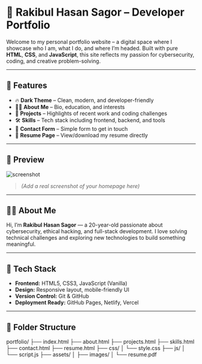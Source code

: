# 🌙 Rakibul Hasan Sagor – Developer Portfolio

Welcome to my personal portfolio website – a digital space where I showcase who I am, what I do, and where I’m headed. Built with pure **HTML**, **CSS**, and **JavaScript**, this site reflects my passion for cybersecurity, coding, and creative problem-solving.

---

## 🚀 Features

- 🔥 **Dark Theme** – Clean, modern, and developer-friendly
- 🧑‍💻 **About Me** – Bio, education, and interests
- 📁 **Projects** – Highlights of recent work and coding challenges
- 🛠 **Skills** – Tech stack including frontend, backend, and tools
- 📩 **Contact Form** – Simple form to get in touch
- 📄 **Resume Page** – View/download my resume directly

---

## 📸 Preview

![screenshot](assets/images/preview.png)  
> *(Add a real screenshot of your homepage here)*

---

## 🧑‍💼 About Me

Hi, I’m **Rakibul Hasan Sagor** — a 20-year-old passionate about cybersecurity, ethical hacking, and full-stack development. I love solving technical challenges and exploring new technologies to build something meaningful.

---

## 🧰 Tech Stack

- **Frontend:** HTML5, CSS3, JavaScript (Vanilla)
- **Design:** Responsive layout, mobile-friendly UI
- **Version Control:** Git & GitHub
- **Deployment Ready:** GitHub Pages, Netlify, Vercel

---

## 📂 Folder Structure
portfolio/ ├── index.html ├── about.html ├── projects.html ├── skills.html ├── contact.html ├── resume.html ├── css/ │ └── style.css ├── js/ │ └── script.js ├── assets/ │ ├── images/ │ └── resume.pdf


